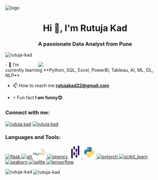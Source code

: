 ![logo](https://github.com/RUTUJA-KAD/RUTUJA-KAD-/blob/main/github.jpg)
<h1 align="center">Hi 👋, I'm Rutuja Kad</h1>
<h3 align="center">A passionate Data Analyst from Pune</h3>
<p  align="left"> <img src="https://komarev.com/ghpvc/?username=rutuja-kad&label=Profile%20views&color=0e75b6&style=flat" alt="rutuja-kad" /> </p>
<img  align= "right" width="400" src="https://encrypted-tbn0.gstatic.com/images?q=tbn:ANd9GcTYhL0qOLL9gFP91nhosjZFErzEk6pIJFkeWw&s">
- 🌱 I’m currently learning **Python, SQL, Excel, PowerBI, Tableau, AI, ML, DL, NLP**

- 📫 How to reach me **rutujakad22@gmail.com**

- ⚡ Fun fact **I am funny😊**


<h3 align="left">Connect with me:</h3>
<p align="left">
<a href="https://linkedin.com/in/rutuja kad" target="blank"><img align="center" src="https://raw.githubusercontent.com/rahuldkjain/github-profile-readme-generator/master/src/images/icons/Social/linked-in-alt.svg" alt="rutuja kad" height="30" width="40" /></a>
<a href="https://kaggle.com/rutuja kad" target="blank"><img align="center" src="https://raw.githubusercontent.com/rahuldkjain/github-profile-readme-generator/master/src/images/icons/Social/kaggle.svg" alt="rutuja kad" height="30" width="40" /></a>

</p>

<h3 align="left">Languages and Tools:</h3>
<p align="left"> <a href="https://flask.palletsprojects.com/" target="_blank" rel="noreferrer"> <img src="https://www.vectorlogo.zone/logos/pocoo_flask/pocoo_flask-icon.svg" alt="flask" width="40" height="40"/> </a> <a href="https://git-scm.com/" target="_blank" rel="noreferrer"> <img src="https://www.vectorlogo.zone/logos/git-scm/git-scm-icon.svg" alt="git" width="40" height="40"/> </a> <a href="https://www.mysql.com/" target="_blank" rel="noreferrer"> <img src="https://raw.githubusercontent.com/devicons/devicon/master/icons/mysql/mysql-original-wordmark.svg" alt="mysql" width="40" height="40"/> </a> <a href="https://opencv.org/" target="_blank" rel="noreferrer"> <img src="https://www.vectorlogo.zone/logos/opencv/opencv-icon.svg" alt="opencv" width="40" height="40"/> </a> <a href="https://pandas.pydata.org/" target="_blank" rel="noreferrer"> <img src="https://raw.githubusercontent.com/devicons/devicon/2ae2a900d2f041da66e950e4d48052658d850630/icons/pandas/pandas-original.svg" alt="pandas" width="40" height="40"/> </a> <a href="https://www.python.org" target="_blank" rel="noreferrer"> <img src="https://raw.githubusercontent.com/devicons/devicon/master/icons/python/python-original.svg" alt="python" width="40" height="40"/> </a> <a href="https://pytorch.org/" target="_blank" rel="noreferrer"> <img src="https://www.vectorlogo.zone/logos/pytorch/pytorch-icon.svg" alt="pytorch" width="40" height="40"/> </a> <a href="https://scikit-learn.org/" target="_blank" rel="noreferrer"> <img src="https://upload.wikimedia.org/wikipedia/commons/0/05/Scikit_learn_logo_small.svg" alt="scikit_learn" width="40" height="40"/> </a> <a href="https://seaborn.pydata.org/" target="_blank" rel="noreferrer"> <img src="https://seaborn.pydata.org/_images/logo-mark-lightbg.svg" alt="seaborn" width="40" height="40"/> </a> <a href="https://www.sqlite.org/" target="_blank" rel="noreferrer"> <img src="https://www.vectorlogo.zone/logos/sqlite/sqlite-icon.svg" alt="sqlite" width="40" height="40"/> </a> <a href="https://www.tensorflow.org" target="_blank" rel="noreferrer"> <img src="https://www.vectorlogo.zone/logos/tensorflow/tensorflow-icon.svg" alt="tensorflow" width="40" height="40"/> </a> </p>

<p><img align="left" src="https://github-readme-stats.vercel.app/api/top-langs?username=rutuja-kad&show_icons=true&locale=en&layout=compact" alt="rutuja-kad" /></p>

<p>&nbsp;<img align="center" src="https://github-readme-stats.vercel.app/api?username=rutuja-kad&show_icons=true&locale=en" alt="rutuja-kad" /></p>
